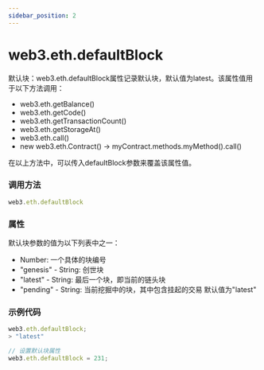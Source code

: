 ```yaml
---
sidebar_position: 2
---
```


# web3.eth.defaultBlock

默认块：web3.eth.defaultBlock属性记录默认块，默认值为latest。该属性值用于以下方法调用：
- web3.eth.getBalance()
- web3.eth.getCode()
- web3.eth.getTransactionCount()
- web3.eth.getStorageAt()
- web3.eth.call()
- new web3.eth.Contract() -> myContract.methods.myMethod().call()

在以上方法中，可以传入defaultBlock参数来覆盖该属性值。


### 调用方法

```js
web3.eth.defaultBlock
```

### 属性

默认块参数的值为以下列表中之一：
- Number: 一个具体的块编号
- "genesis" - String: 创世块
- "latest" - String: 最后一个块，即当前的链头块
- "pending" - String: 当前挖掘中的块，其中包含挂起的交易
默认值为"latest"

### 示例代码
```js
web3.eth.defaultBlock;
> "latest"

// 设置默认块属性
web3.eth.defaultBlock = 231;
```